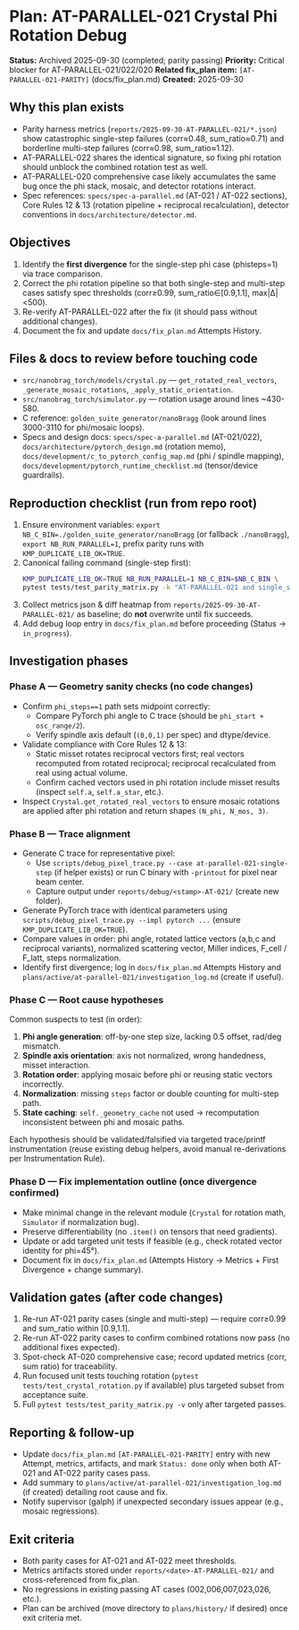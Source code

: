 # Plan: AT-PARALLEL-021 Crystal Phi Rotation Debug

**Status:** Archived 2025-09-30 (completed; parity passing)
**Priority:** Critical blocker for AT-PARALLEL-021/022/020
**Related fix_plan item:** `[AT-PARALLEL-021-PARITY]` (docs/fix_plan.md)
**Created:** 2025-09-30

## Why this plan exists
- Parity harness metrics (`reports/2025-09-30-AT-PARALLEL-021/*.json`) show catastrophic single-step failures (corr≈0.48, sum_ratio≈0.71) and borderline multi-step failures (corr≈0.98, sum_ratio≈1.12).
- AT-PARALLEL-022 shares the identical signature, so fixing phi rotation should unblock the combined rotation test as well.
- AT-PARALLEL-020 comprehensive case likely accumulates the same bug once the phi stack, mosaic, and detector rotations interact.
- Spec references: `specs/spec-a-parallel.md` (AT-021 / AT-022 sections), Core Rules 12 & 13 (rotation pipeline + reciprocal recalculation), detector conventions in `docs/architecture/detector.md`.

## Objectives
1. Identify the **first divergence** for the single-step phi case (phisteps=1) via trace comparison.
2. Correct the phi rotation pipeline so that both single-step and multi-step cases satisfy spec thresholds (corr≥0.99, sum_ratio∈[0.9,1.1], max|Δ|<500).
3. Re-verify AT-PARALLEL-022 after the fix (it should pass without additional changes).
4. Document the fix and update `docs/fix_plan.md` Attempts History.

## Files & docs to review before touching code
- `src/nanobrag_torch/models/crystal.py` — `get_rotated_real_vectors`, `_generate_mosaic_rotations`, `_apply_static_orientation`.
- `src/nanobrag_torch/simulator.py` — rotation usage around lines ~430-580.
- C reference: `golden_suite_generator/nanoBragg` (look around lines 3000-3110 for phi/mosaic loops).
- Specs and design docs: `specs/spec-a-parallel.md` (AT-021/022), `docs/architecture/pytorch_design.md` (rotation memo), `docs/development/c_to_pytorch_config_map.md` (phi / spindle mapping), `docs/development/pytorch_runtime_checklist.md` (tensor/device guardrails).

## Reproduction checklist (run from repo root)
1. Ensure environment variables: `export NB_C_BIN=./golden_suite_generator/nanoBragg` (or fallback `./nanoBragg`), `export NB_RUN_PARALLEL=1`, prefix parity runs with `KMP_DUPLICATE_LIB_OK=TRUE`.
2. Canonical failing command (single-step first):
   ```bash
   KMP_DUPLICATE_LIB_OK=TRUE NB_RUN_PARALLEL=1 NB_C_BIN=$NB_C_BIN \
   pytest tests/test_parity_matrix.py -k "AT-PARALLEL-021 and single_step_phi" -v
   ```
3. Collect metrics json & diff heatmap from `reports/2025-09-30-AT-PARALLEL-021/` as baseline; do **not** overwrite until fix succeeds.
4. Add debug loop entry in `docs/fix_plan.md` before proceeding (Status → `in_progress`).

## Investigation phases

### Phase A — Geometry sanity checks (no code changes)
- Confirm `phi_steps==1` path sets midpoint correctly:
  - Compare PyTorch phi angle to C trace (should be `phi_start + osc_range/2`).
  - Verify spindle axis default (`(0,0,1)` per spec) and dtype/device.
- Validate compliance with Core Rules 12 & 13:
  - Static misset rotates reciprocal vectors first; real vectors recomputed from rotated reciprocal; reciprocal recalculated from real using actual volume.
  - Confirm cached vectors used in phi rotation include misset results (inspect `self.a`, `self.a_star`, etc.).
- Inspect `Crystal.get_rotated_real_vectors` to ensure mosaic rotations are applied after phi rotation and return shapes `(N_phi, N_mos, 3)`.

### Phase B — Trace alignment
- Generate C trace for representative pixel:
  - Use `scripts/debug_pixel_trace.py --case at-parallel-021-single-step` (if helper exists) or run C binary with `-printout` for pixel near beam center.
  - Capture output under `reports/debug/<stamp>-AT-021/` (create new folder).
- Generate PyTorch trace with identical parameters using `scripts/debug_pixel_trace.py --impl pytorch ...` (ensure `KMP_DUPLICATE_LIB_OK=TRUE`).
- Compare values in order: phi angle, rotated lattice vectors (a,b,c and reciprocal variants), normalized scattering vector, Miller indices, F_cell / F_latt, steps normalization.
- Identify first divergence; log in `docs/fix_plan.md` Attempts History and `plans/active/at-parallel-021/investigation_log.md` (create if useful).

### Phase C — Root cause hypotheses
Common suspects to test (in order):
1. **Phi angle generation**: off-by-one step size, lacking 0.5 offset, rad/deg mismatch.
2. **Spindle axis orientation**: axis not normalized, wrong handedness, misset interaction.
3. **Rotation order**: applying mosaic before phi or reusing static vectors incorrectly.
4. **Normalization**: missing `steps` factor or double counting for multi-step path.
5. **State caching**: `self._geometry_cache` not used → recomputation inconsistent between phi and mosaic paths.

Each hypothesis should be validated/falsified via targeted trace/printf instrumentation (reuse existing debug helpers, avoid manual re-derivations per Instrumentation Rule).

### Phase D — Fix implementation outline (once divergence confirmed)
- Make minimal change in the relevant module (`Crystal` for rotation math, `Simulator` if normalization bug).
- Preserve differentiability (no `.item()` on tensors that need gradients).
- Update or add targeted unit tests if feasible (e.g., check rotated vector identity for phi=45°).
- Document fix in `docs/fix_plan.md` (Attempts History → Metrics + First Divergence + change summary).

## Validation gates (after code changes)
1. Re-run AT-021 parity cases (single and multi-step) — require corr≥0.99 and sum_ratio within [0.9,1.1].
2. Re-run AT-022 parity cases to confirm combined rotations now pass (no additional fixes expected).
3. Spot-check AT-020 comprehensive case; record updated metrics (corr, sum ratio) for traceability.
4. Run focused unit tests touching rotation (`pytest tests/test_crystal_rotation.py` if available) plus targeted subset from acceptance suite.
5. Full `pytest tests/test_parity_matrix.py -v` only after targeted passes.

## Reporting & follow-up
- Update `docs/fix_plan.md` `[AT-PARALLEL-021-PARITY]` entry with new Attempt, metrics, artifacts, and mark `Status: done` only when both AT-021 and AT-022 parity cases pass.
- Add summary to `plans/active/at-parallel-021/investigation_log.md` (if created) detailing root cause and fix.
- Notify supervisor (galph) if unexpected secondary issues appear (e.g., mosaic regressions).

## Exit criteria
- Both parity cases for AT-021 and AT-022 meet thresholds.
- Metrics artifacts stored under `reports/<date>-AT-PARALLEL-021/` and cross-referenced from fix_plan.
- No regressions in existing passing AT cases (002,006,007,023,026, etc.).
- Plan can be archived (move directory to `plans/history/` if desired) once exit criteria met.
